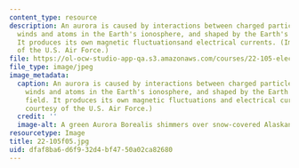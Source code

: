 ```yaml
---
content_type: resource
description: An aurora is caused by interactions between charged particles in solar
  winds and atoms in the Earth's ionosphere, and shaped by the Earth's magnetic field.
  It produces its own magnetic fluctuationsand electrical currents. (Image courtesy
  of the U.S. Air Force.)
file: https://ol-ocw-studio-app-qa.s3.amazonaws.com/courses/22-105-electromagnetic-interactions-fall-2005/dfaf8ba6d6f932d4bf4750a02ca82680_22-105f05.jpg
file_type: image/jpeg
image_metadata:
  caption: An aurora is caused by interactions between charged particles in solar
    winds and atoms in the Earth's ionosphere, and shaped by the Earth's magnetic
    field. It produces its own magnetic fluctuations and electrical currents. (Image
    courtesy of the U.S. Air Force.)
  credit: ''
  image-alt: A green Aurora Borealis shimmers over snow-covered Alaskan fields.
resourcetype: Image
title: 22-105f05.jpg
uid: dfaf8ba6-d6f9-32d4-bf47-50a02ca82680
---
```

